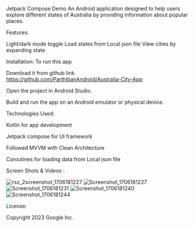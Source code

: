Jetpack Compose Demo
An Android application designed to help users explore different states of Australia by providing information about popular places.

Features:

Light/dark mode toggle
Load states from Local json file
View cities by expanding state

Installation:
To run this app

Download it from github link.
https://github.com/ParthibanAndroid/Australia-City-App

Open the project in Android Studio.

Build and run the app on an Android emulator or physical device.

Technologies Used:

Kotlin for app development

Jetpack compose for UI framework

Followed MVVM with Clean Architecture

Coroutines for loading data from Local json file

Screen Shots & Videos : 

![rsz_2screenshot_1706181227](https://github.com/ParthibanAndroid/Australian-City-App/assets/37995906/0345f91e-8859-493a-ad7c-512fbba62eca)
![Screenshot_1706181227](https://github.com/ParthibanAndroid/Australian-City-App/assets/37995906/cbf6434b-d8f2-4424-9c32-11d35d053e99)
![Screenshot_1706181231](https://github.com/ParthibanAndroid/Australian-City-App/assets/37995906/d7fab703-c2b0-4e9b-aed3-5e6b2b405dbe)
![Screenshot_1706181240](https://github.com/ParthibanAndroid/Australian-City-App/assets/37995906/20433dbf-fea7-4b88-9869-6af9d55922c1)
![Screenshot_1706181244](https://github.com/ParthibanAndroid/Australian-City-App/assets/37995906/cd4969fa-dbbe-4b34-a443-21164085556a)

License:

Copyright 2023 Google Inc.
